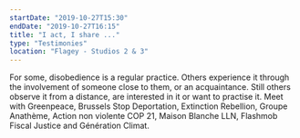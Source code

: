 ```yaml
---
startDate: "2019-10-27T15:30"
endDate: "2019-10-27T16:15"
title: "I act, I share ..."
type: "Testimonies"
location: "Flagey - Studios 2 & 3"
---
```

For some, disobedience is a regular practice. Others experience it through the involvement of someone close to them, or an acquaintance. Still others observe it from a distance, are interested in it or want to practise it. Meet with Greenpeace, Brussels Stop Deportation, Extinction Rebellion, Groupe Anathème, Action non violente COP 21, Maison Blanche LLN, Flashmob Fiscal Justice and Génération Climat.

